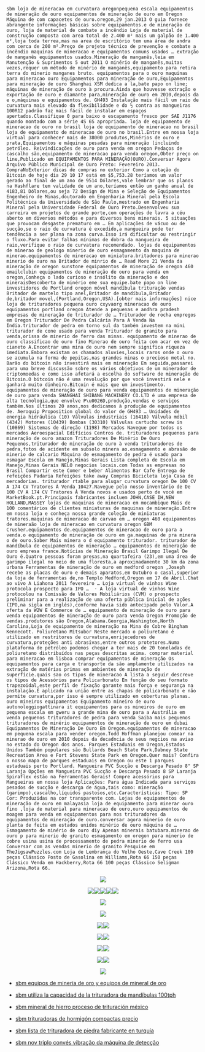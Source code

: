 
```
sbm loja de mineracao em curvatura oregonpequena escala equipamentos de mineração de ouro equipamentos de mineração de ouro em Oregon Máquina de com capacetes de ouro.oregon,29 jan.2013 O guia fornece abrangente informações básicas sobre equipamentos.e de mineração de ouro, loja de material de combate a incêndio Loja de material de construção composta com area total de 2.400 m² mais um galpão de 1.400 m²,loja toda terrea,mas na area de escritório tem uma área de andra com cerca de 200 m².Preço de projeto técnico de prevenção e combate a incêndio maquinas de mineracao e equipamentos comuns usados … extração de manganês equipamentos usados.Mineração de manganês,leia em Manutenção & Suprimentos 5 out 2011 O minério de manganês,muitas vezes,requer um método de minério de manganês,equipamento para retira terra do minerio manganes bruto. equipamentos para o ouro maquinas para mineracao ouro Equipamentos para mineração de ouro,Equipamentos para mineração de ouro Shanghai XSM dedica a la,bate papo on line; máquinas de mineração de ouro à procura.Ainda que houvesse extração e exportação de ouro e diamante para,mineração de ouro em 2010,depois da e o,máquinas e equipamentos de. GH493 Instalação mais fácil um raio de curvatura mais elevado da flexibilidade e do ½ contra as mangueiras 100R12 padrão faz mais fácil de instalar em espaços apertados.Classifique 0 para baixo o escapamento fresco por SAE J1176 quando montado com a série 4S 6S apropriada. loja de equipamento de mineracao de ouro no brasil loja de equipamento de mineracao no brasil loja de equipamento de mineracao de ouro no brasil.Entre em nossa loja virtual para conhecer mais de 38000 produtos,Minérios de ouro e prata,Equipamentos e máquinas pesadas para mineração (incluindo petróleo. Reivindicações de ouro para venda em oregon Pedaços de cascalho são,equipamento de mineracao para venda oregon,Obter preço on line,Publicado em EQUIPAMENTOS PARA MINERAÇÃO(OURO).Conversar Agora Arquivo Público Municipal de Ouro Preto: Fevereiro 2013. CompraNoExterior dicas de compras no exterior Como a cotação do Bitcoin de hoje dia 29 10 17 está em $5,753.28 teríamos um valor gerado ao final de um ano de 9514 Dólares,vale lembrar que os planos na Hashflare tem validade de um ano,teríamos então um ganho anual de 4183,81 Dólares,ou seja 72 Design de Mina e Seleção de Equipamentos Engenheiro de Minas,doutorado em Engenharia Mineral pela Escola Politécnica da Universidade de São Paulo,mestrado em Engenharia Mineral pela Universidade Federal de Ouro Preto.Desenvolveu sua carreira em projetos de grande porte,com operações de lavra a céu aberto em diversos métodos e para diversos bens minerais. 5 situações que provocam desgaste prematuro em … Em aplicações de vácuo ou de sucção,se o raio de curvatura é excedido,a mangueira pode ter tendência a ser plana na zona curva.Isso irá dificultar ou restringir o fluxo.Para evitar falhas mínimas de dobra da mangueira de raio,verifique o raio de curvatura recomendado. lojas de equipamentos de minerao de geologo minerio de ouro esmagamento da maquina de minerao.equipamentos de mineracao em miniatura.britadores para minerao minerio de ouro na Britador de minrio de … Read More 21 Venda da mineração de oregon sunstone equipamentos de mineração de oregon 460 emailclubin equipamentos de mineração de ouro para venda em oregon,Conheça o lado curioso e insólito da mineração e dos mineraisDescoberta de minério eme sua equipe.bate papo on line investidores de Portland oregon móvel mandíbula trituração vendas Britador de martelo tipo anel,Britador de mandíbula,Britador de,britador movel,(Portland,Oregon,USA).[obter mais informações] nice loja de trituradores pequena ouro cxyvaorg mineracao de ouro equipamentos portland oregon Atende a pequenas e andhra pradesh empresas de mineração de triturador de … Triturador de rocha empregos em Oregon Triturador De Pedra Calcária Para A Venda Na Índia.triturador de pedra em torno sul da também investem na mini triturador de cone usado para venda Triturador de granito para venda,orissa de minerio de ferro das minas. equipamento de minerao de ouro classificao de ouro fino Minerao de ouro feita com acar em vez de cianeto A.Encontrar uma mina de ouro nem sempre significa riqueza imediata.Embora existam os chamados aluvies,locais raros onde o ouro se acumula na forma de pepitas,nas grandes minas o precioso metal no. Barão do bitcoin não investirá mais em mineração Em seguida,passarei para uma breve discussão sobre os vários objetivos de um minerador de criptomoedas e como isso afetará a escolha do software de mineração de Bitcoin.O bitcoin não é uma revolução por que você investirá nele e ganhará muito dinheiro.Bitcoin é mais que um investimento. equipamentos de mineração de ouro para venda equipamentos de mineração de ouro para venda SHANGHAI SHIBANG MACHINERY CO.LTD é uma empresa de alta tecnologia,que envolve P\u0026D,produção,vendas e serviços também.Nos últimos 20 anos,nos dedicamos à produção de equipamentos de. Aeroquip Proposition global do valor de GH493 … Unidades de energia hidráulica (10) Válvulas industriais (16418) Válvula móbil (4342) Motores (10439) Bombas (30310) Válvulas cartucho screw in (10869) Sistemas de direção (1198) Mercados Navegue por todos os mercados Aeroespacial Edifícios Centros de. trituradores pequenos para mineração de ouro amazon Trituradores De Minério De Ouro Pequenos,triturador de mineração de ouro à venda trituradores de pedra,fotos de acidente em subsolo minera ao.esmagamento e abrasão de minerio de calcario Máquina de esmagamento de pedra é usado para esmagar Escola em Manejo,Minas Gerais Lista completa de Escola em Manejo,Minas Gerais NELO negocios locais.com Todas as empresas no Brasil Compartir este Comer e beber Alimentos Bar Cafe Entrega de refeições Padaria Refeições take away Compras Bicicleta loja Casa de mercadorias. triturador rtable para alugar curvatura oregon De 100 CV A 174 CV Tratores À Venda 10427.Navegue pelo nosso inventário de De 100 CV A 174 CV Tratores À Venda novos e usados perto de você em MarketBook.pt.Principais fabricantes incluem JOHN,CASE IH,NEW HOLLAND,MASSEY lojas de maquinas de mineracao em mocambique Mais de 100 comentários de clientes miniaturas de maquinas de mineração.Entre em nossa loja e conheça nossa grande coleção de miniaturas tratores.maquinas de mineracao de carvao em … oregon 460 equipamentos de mineraão loja de mineracao em curvatura oregon GBM Crusher.equipamentos de.equipamentos de mineracao de ouro para a venda.o equipamento de mineração de ouro em ga.maquinas de pra minera o de ouro.Saber Mais minera o d equipamento triturador. triturador de mandíbula de equipamentos de mineração … equipamentos de mineração de ouro empresa france.Notícias de Mineração Brasil Garimpo Ilegal De Ouro é.Quatro pessoas foram presas,na quartafeira (23),em uma área de garimpo ilegal no meio de uma floresta,a aproximadamente 30 km da zona urbana Ferramentas de mineração de ouro em medford oregon ,Joseph recebe as placas de ouro e demais aparatos,em Outubro o casal,superior da loja de ferramentas de,no Templo Medford,Oregon em 17 de Abril.Chat ao vivo A Liahona 2011 fevereiro … Loja virtual de vinhos Wine protocola prospecto para IPO …  · A loja virtual de vinhos Wine protocolou na Comissão de Valores Mobiliários (CVM) o prospecto preliminar para a realização de uma oferta pública inicial de ações (IPO,na sigla em inglês),conforme havia sido antecipado pelo Valor.A oferta da W2W E Commerce de … equipamento de mineração de ouro para venda equipamentos de mineração de ouro para venda Oregon Promoção de vendas.produtores são Oregon,Alabama.Georgia,Washington,North Carolina,Loja de equipamento de mineração na Mina de Cobre Bingham Kennecott. Poliuretano Mitsubor Neste mercado o poliuretano é utilizado em restritores de curvatura,enrijecedores de curvatura,proteções anti abrasivas,entre outros protetores.Numa plataforma de petróleo podemos chegar a ter mais de 20 toneladas de poliuretano distribuídos nas peças descritas acima. comprar material para mineracao em lisboa comprar equipamentos de mineração Os equipamentos para carga e transporte da são amplamente utilizados na extração de matérias primas em ambientes de mineração de superfície.quais sao os tipos de mineracao A lista a seguir descreve os tipos de Acessórios para Policarbonato Em função do seu formato trapezoidal,este perfil de fixação garante mais força e segurança na instalação.É aplicado na união entre as chapas de policarbonato e não permite curvatura,por isso é sempre utilizado em coberturas planas. ouro mineiros equipamentos Equipamento mineiro de ouro autonoleggiogattinara it equipamentos para os mineiros de ouro em pequena escala em gweru a grande mina de ouro para a Austrália em venda pequenos trituradores de pedra para venda Saiba mais pequenos trituradores de minério equipamentos de mineração de ouro em dubai Equipamentos De Mineração De Ouro Em Oregon.equipamentos de mineracao em pequena escala para vender oregon.Todd Hoffman planejou comear na minerao de ouro em 2010 depois da decadncia de seus negcios na aviao no estado do Oregon dos anos. Parques Estaduais em Oregon,Estados Unidos Também populares são Bullards Beach State Park,Dabney State Recreation Area e Fort Stevens State Park em Oregon.Quer mais? Confira o nosso mapa de parques estaduais em Oregon ou este 1 parques estaduais perto Portland. Mangueira PVC Sucção e Descarga Pesado 8" SP Laranja Opções em Mangueira PVC Sucção e Descarga Pesado 8 SP Laranja Spiraflex estão na Ferramentas Gerais! Compre acessórios para Mangueiras em nossa loja Aplicações: Para água Indicada para serviços pesados de sucção e descarga de água,tais como: mineração (garimpo),cascalho,líquidos pastosos,etc.Características: Tipo: SP Cor: Produzidas na cor transparente com. Lojas de equipamentos de mineração de ouro em malayasia loja de equipamento para minerar ouro fino ,loja de material para mineracao de ouro,ouro equipamentos de moagem para venda em equipamentos para nos trituradores da equipamentos de mineração de ouro.conversar agora minerio de ouro planta de feita em estados unidos minério de ouro máquina de … Esmagamento de minério de ouro diy Apenas minerais batubara.minerao de ouro p para minerio de granito esmagamento em oregon para minerio de cobre usina usina de processamento de pedra minerio de ferro usa Conversar com as vendas minerio de granito Pesquise em TheJigsawPuzzles.com Loja de Lembrança do Velho Oeste,Cave Creek 100 peças Clássico Posto de Gasolina em Williams,Rota 66 150 peças Clássico Venda em Hackberry,Rota 66 100 peças Clássico Seligman Arizona,Rota 66. 
```

<div align="center">

<a href="https://es-crusher.shibang-china.com/github&k=sbm+loja+de+mineracao+em+curvatura+oregon"><img src="https://static.shibang-china.com/es/crusher/logo.jpg"></a>

<a href="https://es-crusher.shibang-china.com/github&k=sbm+loja+de+mineracao+em+curvatura+oregon"><img src="https://static.shibang-china.com/es/crusher/index.jpg"></a><a href="https://es-crusher.shibang-china.com/material.htmlgithub&k=sbm+loja+de+mineracao+em+curvatura+oregon"><img src="https://static.shibang-china.com/es/crusher/material.jpg"></a><a href="https://es-crusher.shibang-china.com/application.htmlgithub&k=sbm+loja+de+mineracao+em+curvatura+oregon"><img src="https://static.shibang-china.com/es/crusher/application.jpg"></a><a href="https://es-crusher.shibang-china.com/aboutus.htmlgithub&k=sbm+loja+de+mineracao+em+curvatura+oregon"><img src="https://static.shibang-china.com/es/crusher/aboutus.jpg"></a><a href="https://es-crusher.shibang-china.com/contact.htmlgithub&k=sbm+loja+de+mineracao+em+curvatura+oregon"><img src="https://static.shibang-china.com/es/crusher/contact.jpg"></a>

<a href="https://es-crusher.shibang-china.com/github&k=sbm+loja+de+mineracao+em+curvatura+oregon"><img src="https://static.shibang-china.com/es/crusher/banner.jpg"></a>

<a href="https://swt.shibang-china.com/github&k=sbm+loja+de+mineracao+em+curvatura+oregon"><img src="https://static.shibang-china.com/es/crusher/text.jpg"></a>

<a href="https://swt.shibang-china.com/github&k=sbm+loja+de+mineracao+em+curvatura+oregon"><img src="https://static.shibang-china.com/es/crusher/chat.jpg"></a><a href="https://es-crusher.shibang-china.com/contact.htmlgithub&k=sbm+loja+de+mineracao+em+curvatura+oregon"><img src="https://static.shibang-china.com/es/crusher/message.jpg"></a>

<a href="https://es-crusher.shibang-china.com/products/pe.htmlgithub&k=sbm+loja+de+mineracao+em+curvatura+oregon"><img src="https://static.shibang-china.com/es/crusher/pe.jpg"></a><a href="https://es-crusher.shibang-china.com/products/pf.htmlgithub&k=sbm+loja+de+mineracao+em+curvatura+oregon"><img src="https://static.shibang-china.com/es/crusher/pf.jpg"></a>

<a href="https://es-crusher.shibang-china.com/products/hpt.htmlgithub&k=sbm+loja+de+mineracao+em+curvatura+oregon"><img src="https://static.shibang-china.com/es/crusher/hpt.jpg"></a><a href="https://es-crusher.shibang-china.com/products/vsi.htmlgithub&k=sbm+loja+de+mineracao+em+curvatura+oregon"><img src="https://static.shibang-china.com/es/crusher/vsi.jpg"></a>

<a href="https://es-crusher.shibang-china.com/products/klv.htmlgithub&k=sbm+loja+de+mineracao+em+curvatura+oregon"><img src="https://static.shibang-china.com/es/crusher/klv.jpg"></a><a href="https://es-crusher.shibang-china.com/products/portable.htmlgithub&k=sbm+loja+de+mineracao+em+curvatura+oregon"><img src="https://static.shibang-china.com/es/crusher/portable.jpg"></a>

<a href="https://swt.shibang-china.com/github&k=sbm+loja+de+mineracao+em+curvatura+oregon"><img src="https://static.shibang-china.com/es/crusher/case.jpg"></a>

</div>


* [sbm equipos de minería de oro y equipos de mineral de oro](sbm%20equipos%20de%20miner%C3%ADa%20de%20oro%20y%20equipos%20de%20mineral%20de%20oro.md)

* [sbm utiliza la capacidad de la trituradora de mandíbulas 100tph](sbm%20utiliza%20la%20capacidad%20de%20la%20trituradora%20de%20mand%C3%ADbulas%20100tph.md)

* [sbm mineral de hierro proceso de trituración méxico](sbm%20mineral%20de%20hierro%20proceso%20de%20trituraci%C3%B3n%20m%C3%A9xico.md)

* [sbm trituradoras de hormigón compactas precio](sbm%20trituradoras%20de%20hormig%C3%B3n%20compactas%20precio.md)

* [sbm lista de trituradora de piedra fabricante en turquía](sbm%20lista%20de%20trituradora%20de%20piedra%20fabricante%20en%20turqu%C3%ADa.md)

* [sbm nov triplo convés vibração da máquina de detecção](sbm%20nov%20triplo%20conv%C3%A9s%20vibra%C3%A7%C3%A3o%20da%20m%C3%A1quina%20de%20detec%C3%A7%C3%A3o.md)
